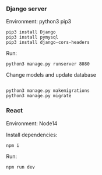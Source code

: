 ### Django server

Environment: python3  pip3

```
pip3 install Django
pip3 install pymysql
pip3 install django-cors-headers

```
Run:
```
python3 manage.py runserver 8080
```


Change models and update database
```

python3 manage.py makemigrations
python3 manage.py migrate
```

### React 

Environment: Node14 

Install dependencies: 
```
npm i
```
Run:
```
npm run dev
```
